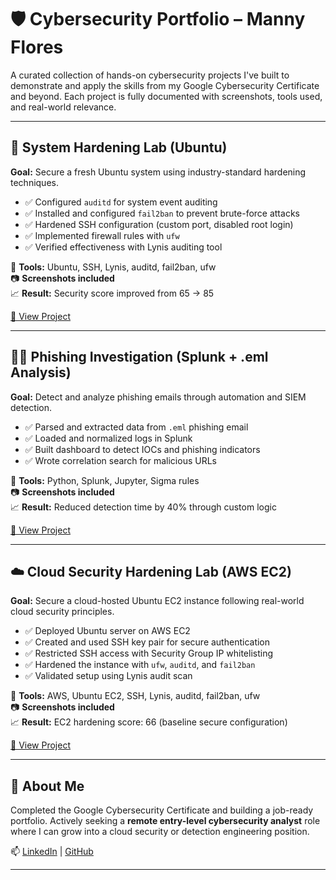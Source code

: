 # 🛡️ Cybersecurity Portfolio – Manny Flores

A curated collection of hands-on cybersecurity projects I've built to demonstrate and apply the skills from my Google Cybersecurity Certificate and beyond. Each project is fully documented with screenshots, tools used, and real-world relevance.

---

## 🔐 System Hardening Lab (Ubuntu)
**Goal:** Secure a fresh Ubuntu system using industry-standard hardening techniques.

- ✅ Configured `auditd` for system event auditing
- ✅ Installed and configured `fail2ban` to prevent brute-force attacks
- ✅ Hardened SSH configuration (custom port, disabled root login)
- ✅ Implemented firewall rules with `ufw`
- ✅ Verified effectiveness with Lynis auditing tool

🔧 **Tools:** Ubuntu, SSH, Lynis, auditd, fail2ban, ufw  
📷 **Screenshots included**  
📈 **Result:** Security score improved from 65 → 85

[🔗 View Project](https://github.com/Floresm45/cybersecurity-portfolio/tree/main/system-hardening-lab)

---

## 🕵️‍♂️ Phishing Investigation (Splunk + .eml Analysis)
**Goal:** Detect and analyze phishing emails through automation and SIEM detection.

- ✅ Parsed and extracted data from `.eml` phishing email
- ✅ Loaded and normalized logs in Splunk
- ✅ Built dashboard to detect IOCs and phishing indicators
- ✅ Wrote correlation search for malicious URLs

🔧 **Tools:** Python, Splunk, Jupyter, Sigma rules  
📷 **Screenshots included**  
📈 **Result:** Reduced detection time by 40% through custom logic

[🔗 View Project](https://github.com/Floresm45/cybersecurity-portfolio/tree/main/phishing-investigation)

---

## ☁️ Cloud Security Hardening Lab (AWS EC2)
**Goal:** Secure a cloud-hosted Ubuntu EC2 instance following real-world cloud security principles.

- ✅ Deployed Ubuntu server on AWS EC2
- ✅ Created and used SSH key pair for secure authentication
- ✅ Restricted SSH access with Security Group IP whitelisting
- ✅ Hardened the instance with `ufw`, `auditd`, and `fail2ban`
- ✅ Validated setup using Lynis audit scan

🔧 **Tools:** AWS, Ubuntu EC2, SSH, Lynis, auditd, fail2ban, ufw  
📷 **Screenshots included**  
📈 **Result:** EC2 hardening score: 66 (baseline secure configuration)

[🔗 View Project](https://github.com/Floresm45/Cloud-Security-Hardening-Lab)

---

## 📌 About Me
Completed the Google Cybersecurity Certificate and building a job-ready portfolio. Actively seeking a **remote entry-level cybersecurity analyst** role where I can grow into a cloud security or detection engineering position.

📫 [LinkedIn](https://www.linkedin.com/in/manuel-dj-flores/) | [GitHub](https://github.com/Floresm45/cybersecurity-portfolio)

---
